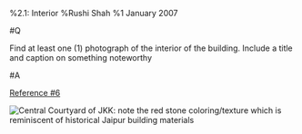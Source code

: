%2.1: Interior
%Rushi Shah
%1 January 2007

#Q

Find at least one (1) photograph of the interior of the building. Include a title and caption on something noteworthy

#A

[Reference #6](./references)

![Central Courtyard of JKK: note the red stone coloring/texture which is reminiscent of historical Jaipur building materials](http://images.adsttc.com/media/images/5193/c3a2/b3fc/4bc9/6a00/00f2/large_jpg/Jawahar_Kala_Kendra_2.jpg?1368638357)